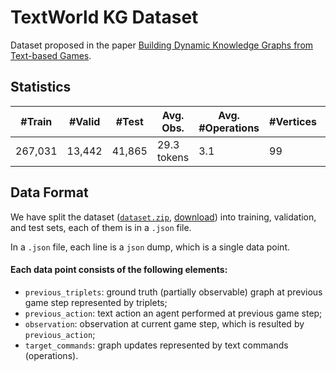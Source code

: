 # TextWorld KG Dataset
Dataset proposed in the paper [Building Dynamic Knowledge Graphs from Text-based Games](https://arxiv.org/abs/1910.09532).

## Statistics
| #Train  | #Valid | #Test  |  Avg. Obs.  | Avg. #Operations | #Vertices | #Edges | Avg. #Connections |
| ---     | ---    | ---    | ---         | ---              | ---       | ---    | ---               |
| 267,031 | 13,442 | 41,865 | 29.3 tokens | 3.1              | 99        | 10     | 43.1              |

## Data Format
We have split the dataset ([`dataset.zip`](https://github.com/MikulasZelinka/textworld_kg_dataset/blob/master/dataset.zip), [download](https://github.com/MikulasZelinka/textworld_kg_dataset/raw/master/dataset.zip)) into training, validation, and test sets, each of them is in a `.json` file.

In a `.json` file, each line is a `json` dump, which is a single data point.

#### Each data point consists of the following elements: 

* `previous_triplets`: ground truth (partially observable) graph at previous game step represented by triplets;
* `previous_action`: text action an agent performed at previous game step;
* `observation`: observation at current game step, which is resulted by `previous_action`;
* `target_commands`: graph updates represented by text commands (operations).
